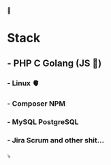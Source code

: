 🐻
# Stack
## - PHP C Golang (JS 💩)
### - Linux 🫀
### - Composer NPM
### - MySQL PostgreSQL
### - Jira Scrum and other shit...

⤵️
